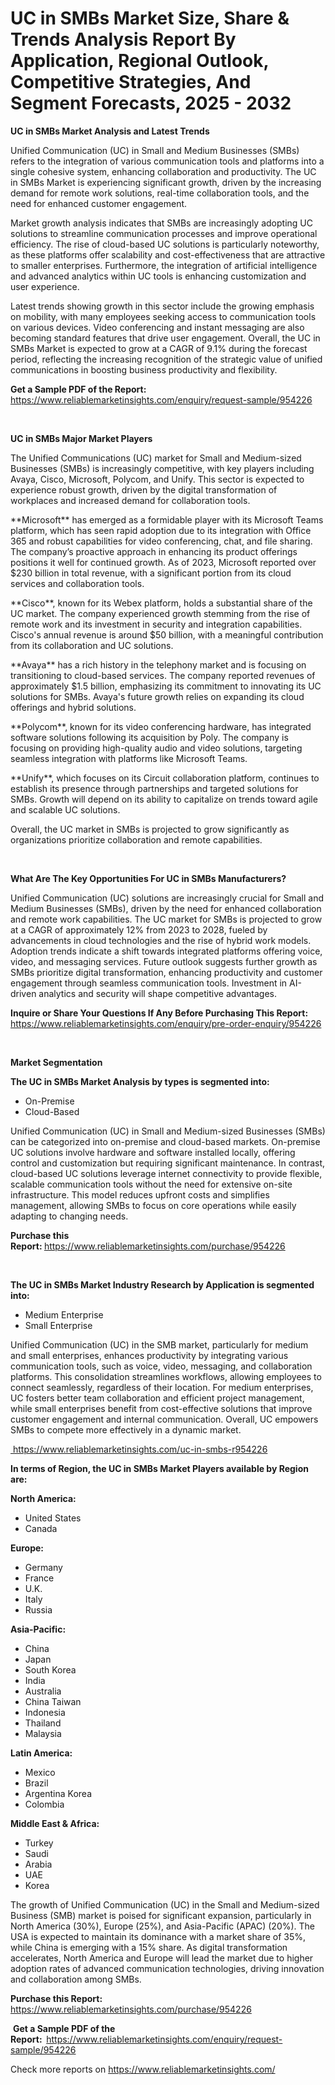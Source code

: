 <p><h1>UC in SMBs Market Size, Share & Trends Analysis Report By Application, Regional Outlook, Competitive Strategies, And Segment Forecasts, 2025 - 2032</h1></p><p><strong>UC in SMBs Market Analysis and Latest Trends</strong></p>
<p><p>Unified Communication (UC) in Small and Medium Businesses (SMBs) refers to the integration of various communication tools and platforms into a single cohesive system, enhancing collaboration and productivity. The UC in SMBs Market is experiencing significant growth, driven by the increasing demand for remote work solutions, real-time collaboration tools, and the need for enhanced customer engagement.</p><p>Market growth analysis indicates that SMBs are increasingly adopting UC solutions to streamline communication processes and improve operational efficiency. The rise of cloud-based UC solutions is particularly noteworthy, as these platforms offer scalability and cost-effectiveness that are attractive to smaller enterprises. Furthermore, the integration of artificial intelligence and advanced analytics within UC tools is enhancing customization and user experience.</p><p>Latest trends showing growth in this sector include the growing emphasis on mobility, with many employees seeking access to communication tools on various devices. Video conferencing and instant messaging are also becoming standard features that drive user engagement. Overall, the UC in SMBs Market is expected to grow at a CAGR of 9.1% during the forecast period, reflecting the increasing recognition of the strategic value of unified communications in boosting business productivity and flexibility.</p></p>
<p><strong>Get a Sample PDF of the Report:&nbsp;</strong> <a href="https://www.reliablemarketinsights.com/enquiry/request-sample/954226?utm_campaign=3011&utm_medium=2&utm_source=Github&utm_content=ia&utm_term=07032025&utm_id=uc-in-smbs">https://www.reliablemarketinsights.com/enquiry/request-sample/954226</a></p>
<p>&nbsp;</p>
<p><strong>UC in SMBs Major Market Players</strong></p>
<p><p>The Unified Communications (UC) market for Small and Medium-sized Businesses (SMBs) is increasingly competitive, with key players including Avaya, Cisco, Microsoft, Polycom, and Unify. This sector is expected to experience robust growth, driven by the digital transformation of workplaces and increased demand for collaboration tools.</p><p>**Microsoft** has emerged as a formidable player with its Microsoft Teams platform, which has seen rapid adoption due to its integration with Office 365 and robust capabilities for video conferencing, chat, and file sharing. The company’s proactive approach in enhancing its product offerings positions it well for continued growth. As of 2023, Microsoft reported over $230 billion in total revenue, with a significant portion from its cloud services and collaboration tools.</p><p>**Cisco**, known for its Webex platform, holds a substantial share of the UC market. The company experienced growth stemming from the rise of remote work and its investment in security and integration capabilities. Cisco's annual revenue is around $50 billion, with a meaningful contribution from its collaboration and UC solutions.</p><p>**Avaya** has a rich history in the telephony market and is focusing on transitioning to cloud-based services. The company reported revenues of approximately $1.5 billion, emphasizing its commitment to innovating its UC solutions for SMBs. Avaya's future growth relies on expanding its cloud offerings and hybrid solutions.</p><p>**Polycom**, known for its video conferencing hardware, has integrated software solutions following its acquisition by Poly. The company is focusing on providing high-quality audio and video solutions, targeting seamless integration with platforms like Microsoft Teams.</p><p>**Unify**, which focuses on its Circuit collaboration platform, continues to establish its presence through partnerships and targeted solutions for SMBs. Growth will depend on its ability to capitalize on trends toward agile and scalable UC solutions.</p><p>Overall, the UC market in SMBs is projected to grow significantly as organizations prioritize collaboration and remote capabilities.</p></p>
<p>&nbsp;</p>
<p><strong>What Are The Key Opportunities For UC in SMBs Manufacturers?</strong></p>
<p><p>Unified Communication (UC) solutions are increasingly crucial for Small and Medium Businesses (SMBs), driven by the need for enhanced collaboration and remote work capabilities. The UC market for SMBs is projected to grow at a CAGR of approximately 12% from 2023 to 2028, fueled by advancements in cloud technologies and the rise of hybrid work models. Adoption trends indicate a shift towards integrated platforms offering voice, video, and messaging services. Future outlook suggests further growth as SMBs prioritize digital transformation, enhancing productivity and customer engagement through seamless communication tools. Investment in AI-driven analytics and security will shape competitive advantages.</p></p>
<p><strong>Inquire or Share Your Questions If Any Before Purchasing This Report:</strong> <a href="https://www.reliablemarketinsights.com/enquiry/pre-order-enquiry/954226?utm_campaign=3011&utm_medium=2&utm_source=Github&utm_content=ia&utm_term=07032025&utm_id=uc-in-smbs">https://www.reliablemarketinsights.com/enquiry/pre-order-enquiry/954226</a></p>
<p>&nbsp;</p>
<p><strong>Market Segmentation</strong></p>
<p><strong>The UC in SMBs Market Analysis by types is segmented into:</strong></p>
<p><ul><li>On-Premise</li><li>Cloud-Based</li></ul></p>
<p><p>Unified Communication (UC) in Small and Medium-sized Businesses (SMBs) can be categorized into on-premise and cloud-based markets. On-premise UC solutions involve hardware and software installed locally, offering control and customization but requiring significant maintenance. In contrast, cloud-based UC solutions leverage internet connectivity to provide flexible, scalable communication tools without the need for extensive on-site infrastructure. This model reduces upfront costs and simplifies management, allowing SMBs to focus on core operations while easily adapting to changing needs.</p></p>
<p><strong>Purchase this Report:&nbsp;</strong><a href="https://www.reliablemarketinsights.com/purchase/954226?utm_campaign=3011&utm_medium=2&utm_source=Github&utm_content=ia&utm_term=07032025&utm_id=uc-in-smbs">https://www.reliablemarketinsights.com/purchase/954226</a></p>
<p>&nbsp;</p>
<p><strong>The UC in SMBs Market Industry Research by Application is segmented into:</strong></p>
<p><ul><li>Medium Enterprise</li><li>Small Enterprise</li></ul></p>
<p><p>Unified Communication (UC) in the SMB market, particularly for medium and small enterprises, enhances productivity by integrating various communication tools, such as voice, video, messaging, and collaboration platforms. This consolidation streamlines workflows, allowing employees to connect seamlessly, regardless of their location. For medium enterprises, UC fosters better team collaboration and efficient project management, while small enterprises benefit from cost-effective solutions that improve customer engagement and internal communication. Overall, UC empowers SMBs to compete more effectively in a dynamic market.</p></p>
<p><a href="https://www.reliablemarketinsights.com/uc-in-smbs-r954226?utm_campaign=3011&utm_medium=2&utm_source=Github&utm_content=ia&utm_term=07032025&utm_id=uc-in-smbs">&nbsp;https://www.reliablemarketinsights.com/uc-in-smbs-r954226</a></p>
<p><strong>In terms of Region, the UC in SMBs Market Players available by Region are:</strong></p>
<p>
    <p> <strong> North America: </strong>
        <ul>
            <li>United States</li>
            <li>Canada</li>
        </ul>
        </p> 
    <p> <strong> Europe: </strong>
        <ul>
            <li>Germany</li>
            <li>France</li>
            <li>U.K.</li>
            <li>Italy</li>
            <li>Russia</li>
        </ul>
        </p> 
    <p> <strong> Asia-Pacific: </strong>
        <ul>
            <li>China</li>
            <li>Japan</li>
            <li>South Korea</li>
            <li>India</li>
            <li>Australia</li>
            <li>China Taiwan</li>
            <li>Indonesia</li>
            <li>Thailand</li>
            <li>Malaysia</li>
        </ul>
        </p> 
    <p> <strong> Latin America: </strong>
        <ul>
            <li>Mexico</li>
            <li>Brazil</li>
            <li>Argentina Korea</li>
            <li>Colombia</li>
        </ul>
        </p> 
    <p> <strong> Middle East & Africa: </strong>
        <ul>
            <li>Turkey</li>
            <li>Saudi</li>
            <li>Arabia</li>
            <li>UAE</li>
            <li>Korea</li>
        </ul>
    </p>
    </p>
<p><p>The growth of Unified Communication (UC) in the Small and Medium-sized Business (SMB) market is poised for significant expansion, particularly in North America (30%), Europe (25%), and Asia-Pacific (APAC) (20%). The USA is expected to maintain its dominance with a market share of 35%, while China is emerging with a 15% share. As digital transformation accelerates, North America and Europe will lead the market due to higher adoption rates of advanced communication technologies, driving innovation and collaboration among SMBs.</p></p>
<p><strong>Purchase this Report: </strong><a href="https://www.reliablemarketinsights.com/purchase/954226?utm_campaign=3011&utm_medium=2&utm_source=Github&utm_content=ia&utm_term=07032025&utm_id=uc-in-smbs">https://www.reliablemarketinsights.com/purchase/954226</a></p>
<p>&nbsp;<strong>Get a Sample PDF of the Report:&nbsp;&nbsp;</strong><a href="https://www.reliablemarketinsights.com/enquiry/request-sample/954226?utm_campaign=3011&utm_medium=2&utm_source=Github&utm_content=ia&utm_term=07032025&utm_id=uc-in-smbs">https://www.reliablemarketinsights.com/enquiry/request-sample/954226</a></p>
<p><strong></strong></p>
<p>Check more reports on <a href="https://www.reliablemarketinsights.com/?utm_campaign=3011&utm_medium=2&utm_source=Github&utm_content=ia&utm_term=07032025&utm_id=uc-in-smbs">https://www.reliablemarketinsights.com/</a></p>